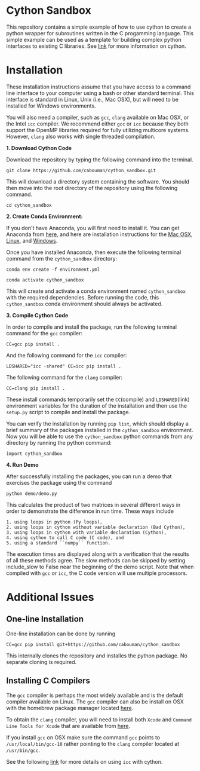 # Cython Sandbox

This repository contains a simple example of how to use cython to create a python wrapper for subroutines written in the C progamming language.
This simple example can be used as a template for building complex python interfaces to existing C libraries.
See [link](https://suzyahyah.github.io/cython/programming/2018/12/01/Gotchas-in-Cython.html) for more information on cython.


# Installation

These installation instructions assume that you have access to a command line interface to your computer 
using a bash or other standard terminal.
This interface is standard in Linux, Unix (i.e., Mac OSX), but will need to be installed for Windows environments.

You will also need a compiler, such as ``gcc``, ``clang`` available on Mac OSX, or the Intel ``icc`` compiler.
We recommend either ``gcc`` or ``icc`` because they both support the OpenMP libraries required for fully utilizing multicore systems.
However, ``clang`` also works with single threaded compilation. 

**1. Download Cython Code**

Download the repository by typing the following command into the terminal.

``git clone https://github.com/cabouman/cython_sandbox.git``

This will download a directory system containing the software.
You should then move into the root directory of the repository using the following command.

``cd cython_sandbox``

**2. Create Conda Environment:**

If you don't have Anaconda, you will first need to install it. 
You can get Anaconda from [here](https://www.anaconda.com/products/individual), and here are installation instructions for the
[Mac OSX](https://problemsolvingwithpython.com/01-Orientation/01.04-Installing-Anaconda-on-MacOS/), 
[Linux](https://problemsolvingwithpython.com/01-Orientation/01.05-Installing-Anaconda-on-Linux/), and 
[Windows](https://problemsolvingwithpython.com/01-Orientation/01.03-Installing-Anaconda-on-Windows/).

Once you have installed Anaconda, then execute the following terminal command from the ``cython_sandbox`` directory:

``conda env create -f environment.yml``

``conda activate cython_sandbox``

This will create and activate a conda environment named ``cython_sandbox`` with the required dependencies.
Before running the code, this ``cython_sandbox`` conda environment should always be activated.


**3. Compile Cython Code**

In order to compile and install the package, run the following terminal command for the ``gcc`` compiler:

``CC=gcc pip install .``

And the following command for the ``icc`` compiler:

`LDSHARED="icc -shared" CC=icc pip install .`

The following command for the ``clang`` compiler:

``CC=clang pip install .``

These install commands temporarily set the ``CC``(compile) and ``LDSHARED``(link) environment variables for the duration of the installation 
and then use the ``setup.py`` script to compile and install the package.

You can verify the installation by running ``pip list``, which should display a brief summary of the packages installed in the ``cython_sandbox`` environment.
Now you will be able to use the ``cython_sandbox`` python commands from any directory by running the python command:

``import cython_sandbox``

**4. Run Demo**

After successfully installing the packages, you can run a demo that exercises the package using the command

``python demo/demo.py``

This calculates the product of two matrices in several different ways in order to demonstrate the difference
in run time.   These ways include 

    1. using loops in python (Py loops), 
    2. using loops in cython without variable declaration (Bad Cython),
    3. using loops in cython with variable declaration (Cython), 
    4. using cython to call C code (C code), and 
    5. using a standard ``numpy`` function.  

The execution times are displayed along with a verification that the results of all these methods
agree.  The slow methods can be skipped by setting include_slow to False near the beginning of the demo script.
Note that when compiled with ``gcc`` or ``icc``, the C code version will use multiple processors.  

# Additional Issues

## One-line Installation

One-line installation can be done by running

``CC=gcc pip install git+https://github.com/cabouman/cython_sandbox``

This internally clones the repository and installes the python package. No separate cloning is required.

## Installing C Compilers

The ``gcc`` compiler is perhaps the most widely available and is the default compiler available on Linux.
The ``gcc`` compiler can also be install on OSX with the homebrew package manager located [here](https://brew.sh). 

To obtain the ``clang`` compiler, you will need to install both ``Xcode`` and ``Command Line Tools for Xcode`` that are available from [here](https://developer.apple.com/download/more/).

If you install ``gcc`` on OSX make sure the command ``gcc`` points to ``/usr/local/bin/gcc-10`` rather pointing to the ``clang`` compiler located at ``/usr/bin/gcc``.

See the following [link](https://software.intel.com/content/www/us/en/develop/articles/thread-parallelism-in-cython.html)
for more details on using ``icc`` with cython.
